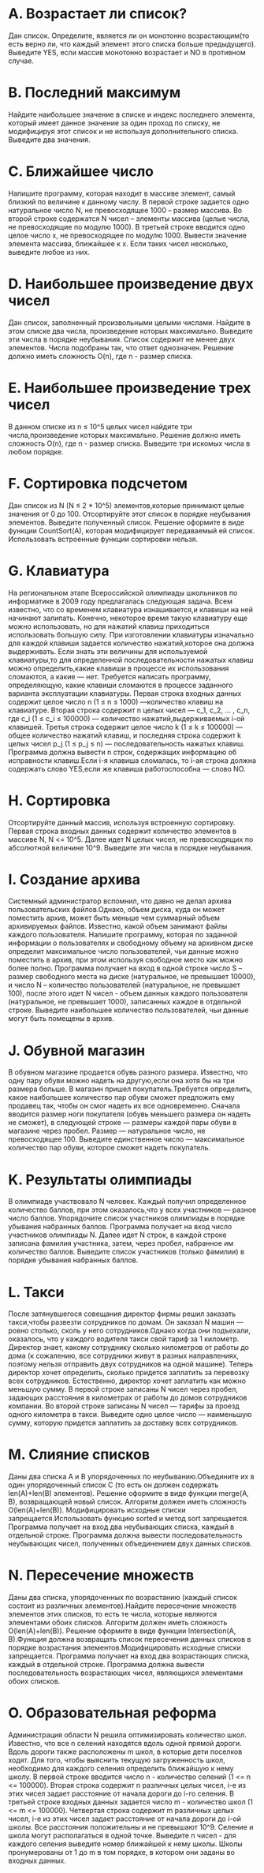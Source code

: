 # A. Возрастает ли список?
Дан список. Определите, является ли он монотонно возрастающим(то есть верно ли, что каждый элемент этого списка больше предыдущего).
Выведите YES, если массив монотонно возрастает и NO в противном случае.
# B. Последний максимум
Найдите наибольшее значение в списке и индекс последнего элемента, который имеет данное значение за один проход по списку, не модифицируя этот список и не используя дополнительного списка.
Выведите два значения.
# C. Ближайшее число
Напишите программу, которая находит в массиве элемент, самый близкий по величине к  данному числу.
В первой строке задается одно натуральное число N, не превосходящее 1000 – размер массива. Во второй строке содержатся N чисел – элементы массива (целые числа, не превосходящие по модулю 1000). В третьей строке вводится одно целое число x, не превосходящее по модулю 1000.
Вывести значение элемента массива, ближайшее к x. Если таких чисел несколько, выведите любое из них.
# D. Наибольшее произведение двух чисел
Дан список, заполненный произвольными целыми числами. Найдите в этом списке два числа, произведение которых максимально. Выведите эти числа в порядке неубывания.
Список содержит не менее двух элементов. Числа подобраны так, что ответ однозначен.
Решение должно иметь сложность O(n), где n - размер списка.
# E. Наибольшее произведение трех чисел
В данном списке из n ≤ 10^5 целых чисел найдите три числа,произведение которых максимально.
Решение должно иметь сложность O(n), где n - размер списка.
Выведите три искомых числа в любом порядке.
# F. Сортировка подсчетом
Дан список из N (N ≤ 2 * 10^5) элементов,которые принимают целые значения от 0 до 100.
Отсортируйте этот список в порядке неубывания элементов. Выведите полученный список.
Решение оформите в виде функции CountSort(A), которая модифицирует передаваемый ей список. Использовать встроенные функции сортировки нельзя.
# G. Клавиатура
На региональном этапе Всероссийской олимпиады школьников по информатике в 2009 году предлагалась следующая задача.
Всем известно, что со временем клавиатура изнашивается,и клавиши на ней начинают залипать. Конечно, некоторое время такую клавиатуру еще можно использовать, но для нажатий клавиш приходиться использовать большую силу.
При изготовлении клавиатуры изначально для каждой клавиши задается количество нажатий,которое она должна выдерживать. Если знать эти величины для используемой клавиатуры,то для определенной последовательности нажатых клавиш можно определить,какие клавиши в процессе их использования сломаются, а какие — нет.
Требуется написать программу, определяющую, какие клавиши сломаются в процессе заданного варианта эксплуатации клавиатуры.
Первая строка входных данных содержит целое число n (1 ≤ n ≤ 1000) —количество клавиш на клавиатуре. Вторая строка содержит n целых чисел — с_1, с_2, … , с_n, где с_i (1 ≤ c_i ≤ 100000) — количество нажатий,выдерживаемых i-ой клавишей. Третья строка содержит целое число k (1 ≤ k ≤ 100000) — общее количество нажатий клавиш, и последняя строка содержит k целых чисел p_j (1 ≤ p_j ≤ n) — последовательность нажатых клавиш.
Программа должна вывести n строк, содержащих информацию об исправности клавиш.Если i-я клавиша сломалась, то i-ая строка должна содержать слово YES,если же клавиша работоспособна — слово NO.
# H. Сортировка
Отсортируйте данный массив, используя встроенную сортировку.
Первая строка входных данных содержит количество элементов в массиве N, N <= 10^5. Далее идет N целых чисел, не превосходящих по абсолютной величине 10^9.
Выведите эти числа в порядке неубывания.
# I. Создание архива
Системный администратор вспомнил, что давно не делал архива пользовательских файлов.Однако, объем диска, куда он может поместить архив, может быть меньше чем суммарный объем архивируемых файлов.
Известно, какой объем занимают файлы каждого пользователя.
Напишите программу, которая по заданной информации о пользователях и свободному объему на архивном диске определит максимальное число пользователей, чьи данные можно поместить в архив, при этом используя свободное место как можно более полно.
Программа получает на вход в одной строке число S – размер свободного места на диске (натуральное, не превышает 10000), и число N – количество пользователей (натуральное, не превышает 100), после этого идет N чисел - объем данных каждого пользователя (натуральное, не превышает 1000), записанных каждое в отдельной строке.
Выведите наибольшее количество пользователей, чьи данные могут быть помещены в архив.
# J. Обувной магазин
В обувном магазине продается обувь разного размера. Известно, что одну пару обуви можно надеть на другую,если она хотя бы на три размера больше. В магазин пришел покупатель.Требуется определить, какое наибольшее количество пар обуви сможет предложить ему продавец так, чтобы он смог надеть их все одновременно.
Сначала вводится размер ноги покупателя (обувь меньшего размера он надеть не сможет), в следующей строке — размеры каждой пары обуви в магазине через пробел. Размер — натуральное число, не превосходящее 100.
Выведите единственное число — максимальное количество пар обуви, которое сможет надеть покупатель.
# K. Результаты олимпиады
В олимпиаде участвовало N человек. Каждый получил определенное количество баллов, при этом оказалось,что у всех участников — разное число баллов.
Упорядочите список участников олимпиады в порядке убывания набранных баллов.
Программа получает на вход число участников олимпиады N. Далее идет N строк, в каждой строке записана фамилия участника, затем, через пробел, набранное им количество баллов.
Выведите список участников (только фамилии) в порядке убывания набранных баллов.
# L. Такси
После затянувшегося совещания директор фирмы решил заказать такси,чтобы развезти сотрудников по домам. Он заказал N машин —ровно столько, сколь у него сотрудников.Однако когда они подъехали, оказалось, что у каждого водителя такси свой тариф за 1 километр.
Директор знает, какому сотруднику сколько километров от работы до дома (к сожалению, все сотрудники живут в разных направлениях, поэтому нельзя отправить двух сотрудников на одной машине). Теперь директор хочет определить, сколько придется заплатить за перевозку всех сотрудников. Естественно, директор хочет заплатить как можно меньшую сумму.
В первой строке записаны N чисел через пробел, задающих расстояния в километрах от работы до домов сотрудников компании. Во второй строке записаны N чисел — тарифы за проезд одного километра в такси.
Выведите одно целое число — наименьшую сумму, которую придется заплатить за доставку всех сотрудников.
# M. Слияние списков
Даны два списка A и B упорядоченных по неубыванию.Объедините их в один упорядоченный список С (то есть он должен содержать len(A)+len(B) элементов). Решение оформите в виде функции merge(A, B), возвращающей новый список. Алгоритм должен иметь сложность O(len(A)+len(B)). Модифицировать исходные списки запрещается.Использовать функцию sorted и метод sort запрещается.
Программа получает на вход два неубывающих списка, каждый в отдельной строке.
Программа должна вывести последовательность неубывающих чисел, полученных объединением двух данных списков.
# N. Пересечение множеств
Даны два списка, упорядоченных по возрастанию (каждый список состоит из различных элементов).Найдите пересечение множеств элементов этих списков, то есть те числа, которые являются элементами обоих списков. Алгоритм должен иметь сложность O(len(A)+len(B)).
Решение оформите в виде функции Intersection(A, B).Функция должна возвращать список пересечения данных списков в порядке возрастания элементов.Модифицировать исходные списки запрещается.
Программа получает на вход два возрастающих списка, каждый в отдельной строке.
Программа должна вывести последовательность возрастающих чисел, являющихся элементами обоих списков.
# O. Образовательная реформа
Администрация области N решила оптимизировать количество школ. Известно, что все n селений находятся вдоль одной прямой дороги. Вдоль дороги также расположены m школ, в которые дети поселков ходят.
Для того, чтобы выяснить текущую загруженность школ, необходимо для каждого селения определить ближайшую к нему школу.
В первой строке вводится число n - количество селений (1 <= n <= 100000). Вторая строка содержит n различных целых чисел, i-е из этих чисел задает расстояние от начала дороги до i-го селения. В третьей строке входных данных задается число m - количество школ (1 <= m <= 100000). Четвертая строка содержит m различных целых чисел, i-е из этих чисел задает расстояние от начала дороги до i-ой школы. Все расстояния положительны и не превышают 10^9. Селение и школа могут располагаться в одной точке.
Выведите n чисел - для каждого селения выведите номер ближайшей к нему школы. Школы пронумерованы от 1 до m в том порядке, в котором они заданы во входных данных.
